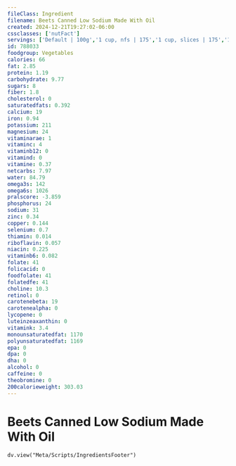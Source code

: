 ```yaml
---
fileClass: Ingredient
filename: Beets Canned Low Sodium Made With Oil
created: 2024-12-21T19:27:02-06:00
cssclasses: ['nutFact']
servings: ['Default | 100g','1 cup, nfs | 175','1 cup, slices | 175','1 cup, whole | 168','1 cup, diced | 175','1 slice | 9']
id: 788033
foodgroup: Vegetables
calories: 66
fat: 2.85
protein: 1.19
carbohydrate: 9.77
sugars: 8
fiber: 1.8
cholesterol: 0
saturatedfats: 0.392
calcium: 19
iron: 0.94
potassium: 211
magnesium: 24
vitaminarae: 1
vitaminc: 4
vitaminb12: 0
vitamind: 0
vitamine: 0.37
netcarbs: 7.97
water: 84.79
omega3s: 142
omega6s: 1026
pralscore: -3.859
phosphorus: 24
sodium: 31
zinc: 0.34
copper: 0.144
selenium: 0.7
thiamin: 0.014
riboflavin: 0.057
niacin: 0.225
vitaminb6: 0.082
folate: 41
folicacid: 0
foodfolate: 41
folatedfe: 41
choline: 10.3
retinol: 0
carotenebeta: 19
carotenealpha: 0
lycopene: 0
luteinzeaxanthin: 0
vitamink: 3.4
monounsaturatedfat: 1170
polyunsaturatedfat: 1169
epa: 0
dpa: 0
dha: 0
alcohol: 0
caffeine: 0
theobromine: 0
200calorieweight: 303.03
---
```


# Beets Canned Low Sodium Made With Oil

```dataviewjs
dv.view("Meta/Scripts/IngredientsFooter")
```
